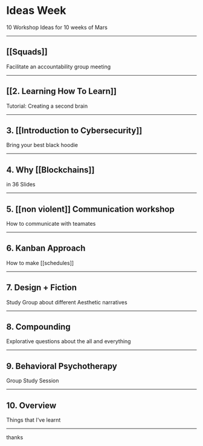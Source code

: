 # Ideas Week
10 Workshop Ideas for 10 weeks of Mars

---
## [[Squads]]
Facilitate an accountability group meeting

---
## [[2. Learning How To Learn]]
Tutorial: Creating a second brain

---
## 3. [[Introduction to Cybersecurity]]
Bring your best black hoodie

---
## 4. Why [[Blockchains]] 
in 36 Slides

---
## 5. [[non violent]] Communication workshop
How to communicate with teamates

---

## 6. Kanban Approach
How to make [[schedules]]

---
## 7. Design + Fiction 
Study Group about different Aesthetic narratives

---
## 8. Compounding
Explorative questions about the all and everything

---
## 9. Behavioral Psychotherapy
Group Study Session 

---

## 10. Overview
Things that I've learnt

---

thanks